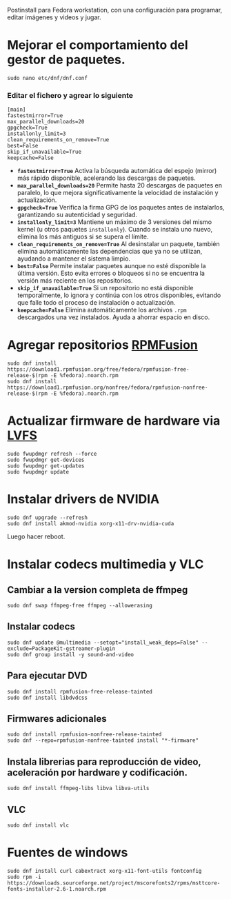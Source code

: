 Postinstall para Fedora workstation, con una configuración para programar, editar imágenes y videos y jugar.


# Mejorar el comportamiento del gestor de paquetes.
```
sudo nano etc/dnf/dnf.conf
```
### Editar el fichero y agrear lo siguiente
```
[main]
fastestmirror=True
max_parallel_downloads=20
gpgcheck=True
installonly_limit=3
clean_requirements_on_remove=True
best=False
skip_if_unavailable=True
keepcache=False
```

- **`fastestmirror=True`**
  Activa la búsqueda automática del espejo (mirror) más rápido disponible, acelerando las descargas de paquetes.
- **`max_parallel_downloads=20`**
  Permite hasta 20 descargas de paquetes en paralelo, lo que mejora significativamente la velocidad de instalación y actualización.
- **`gpgcheck=True`**
  Verifica la firma GPG de los paquetes antes de instalarlos, garantizando su autenticidad y seguridad.
- **`installonly_limit=3`**
  Mantiene un máximo de 3 versiones del mismo kernel (u otros paquetes `installonly`). Cuando se instala uno nuevo, elimina los más antiguos si se supera el límite.
- **`clean_requirements_on_remove=True`**
  Al desinstalar un paquete, también elimina automáticamente las dependencias que ya no se utilizan, ayudando a mantener el sistema limpio.
- **`best=False`**
  Permite instalar paquetes aunque no esté disponible la última versión. Esto evita errores o bloqueos si no se encuentra la versión más reciente en los repositorios.
- **`skip_if_unavailable=True`**
  Si un repositorio no está disponible temporalmente, lo ignora y continúa con los otros disponibles, evitando que falle todo el proceso de instalación o actualización.
- **`keepcache=False`**
Elimina automáticamente los archivos `.rpm` descargados una vez instalados. Ayuda a ahorrar espacio en disco.

# Agregar repositorios [RPMFusion](rpmfusion.org)
```
sudo dnf install https://download1.rpmfusion.org/free/fedora/rpmfusion-free-release-$(rpm -E %fedora).noarch.rpm
sudo dnf install https://download1.rpmfusion.org/nonfree/fedora/rpmfusion-nonfree-release-$(rpm -E %fedora).noarch.rpm
```
# Actualizar firmware de hardware via [LVFS](https://fwupd.org/)
```
sudo fwupdmgr refresh --force
sudo fwupdmgr get-devices
sudo fwupdmgr get-updates
sudo fwupdmgr update
```

# Instalar drivers de NVIDIA
```
sudo dnf upgrade --refresh
sudo dnf install akmod-nvidia xorg-x11-drv-nvidia-cuda
```
Luego hacer reboot.

# Instalar codecs multimedia y VLC

## Cambiar a la version completa de ffmpeg
```
sudo dnf swap ffmpeg-free ffmpeg --allowerasing
```

## Instalar codecs
```
sudo dnf update @multimedia --setopt="install_weak_deps=False" --exclude=PackageKit-gstreamer-plugin
sudo dnf group install -y sound-and-video
```

## Para ejecutar DVD
```
sudo dnf install rpmfusion-free-release-tainted
sudo dnf install libdvdcss
```

## Firmwares adicionales
```
sudo dnf install rpmfusion-nonfree-release-tainted
sudo dnf --repo=rpmfusion-nonfree-tainted install "*-firmware"
```
## Instala librerias para reproducción de video, aceleración por hardware y codificación.
```
sudo dnf install ffmpeg-libs libva libva-utils
```

## VLC
```
sudo dnf install vlc
```

# Fuentes de windows
```
sudo dnf install curl cabextract xorg-x11-font-utils fontconfig
sudo rpm -i https://downloads.sourceforge.net/project/mscorefonts2/rpms/msttcore-fonts-installer-2.6-1.noarch.rpm
```
